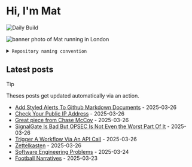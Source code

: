 # Hi, I'm Mat

![Daily Build](https://github.com/mat-0/mat-0/workflows/Daily%20Build/badge.svg)

![banner photo of Mat running in London](https://raw.githubusercontent.com/mat-0/mat-0/master/images/gh-header-image-cropped.jpg)

<details><summary><code>Repository naming convention</code></summary>
  
Repositories, where possible, are lowercase with underscores and follow the naming conventions below. 

  
- For demonstrations or proof of concepts, use the format `demo_name`.
- Boilerplate or templates are named in the format `template_name`.
  - where appropriate these are also published through GitHub pages and will be available at `username.github.io/repo_name`.
- WordPress-related content (mostly plugins) are prefixed with `wp_`.
- Twitter bots are prefixed with `bot_`.
- Standard repositories are named as they are, sometimes this might be a domain name e.g. `thechels.uk`.
</details>

## Latest posts

> [!TIP]
> Theses posts get updated automatically via an action.

<!-- blog starts -->
- [Add Styled Alerts To Github Markdown Documents](https://thechels.uk/add-styled-alerts-to-github-markdown-documents) - 2025-03-26
- [Check Your Public IP Address](https://thechels.uk/check-your-public-ip-address) - 2025-03-26
- [Great piece from Chase McCoy](https://thechels.uk/great-piece-from-chase-mccoy) - 2025-03-26
- [SignalGate Is Bad But OPSEC Is Not Even the Worst Part Of It](https://thechels.uk/signalgate-is-bad-but-opsec-is-not-even-the-worst-part-of-it) - 2025-03-26
- [Trigger A Workflow Via An API Call](https://thechels.uk/trigger-a-workflow-via-an-api-call) - 2025-03-26
- [Zettelkasten](https://thechels.uk/zettelkasten) - 2025-03-26
- [Software Engineering Problems](https://thechels.uk/software-engineering-problems) - 2025-03-24
- [Football Narratives](https://thechels.uk/football-narratives) - 2025-03-23
<!-- blog ends -->

